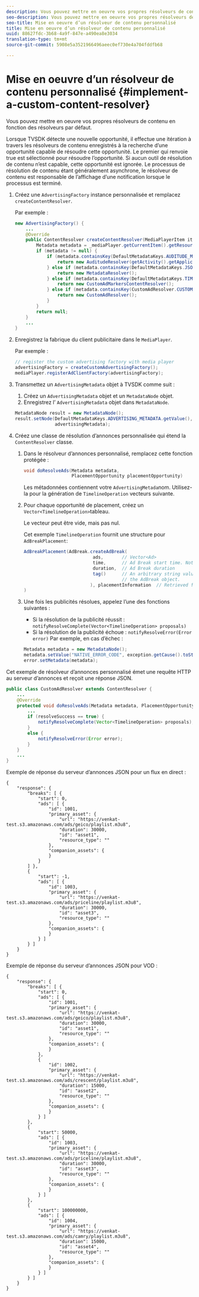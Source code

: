 ```yaml
---
description: Vous pouvez mettre en oeuvre vos propres résolveurs de contenu en fonction des résolveurs par défaut.
seo-description: Vous pouvez mettre en oeuvre vos propres résolveurs de contenu en fonction des résolveurs par défaut.
seo-title: Mise en oeuvre d’un résolveur de contenu personnalisé
title: Mise en oeuvre d’un résolveur de contenu personnalisé
uuid: 88627fdc-3b68-4a9f-847e-a490ea8e3034
translation-type: tm+mt
source-git-commit: 5908e5a3521966496aeec0ef730e4a704fddfb68

---
```



# Mise en oeuvre d’un résolveur de contenu personnalisé {#implement-a-custom-content-resolver}

Vous pouvez mettre en oeuvre vos propres résolveurs de contenu en fonction des résolveurs par défaut.

Lorsque TVSDK détecte une nouvelle opportunité, il effectue une itération à travers les résolveurs de contenu enregistrés à la recherche d’une opportunité capable de résoudre cette opportunité. Le premier qui renvoie true est sélectionné pour résoudre l’opportunité. Si aucun outil de résolution de contenu n’est capable, cette opportunité est ignorée. Le processus de résolution de contenu étant généralement asynchrone, le résolveur de contenu est responsable de l’affichage d’une notification lorsque le processus est terminé.

1. Créez une `AdvertisingFactory` instance personnalisée et remplacez `createContentResolver`.

   Par exemple :

   ```java
   new AdvertisingFactory() { 
       ... 
       @Override 
       public ContentResolver createContentResolver(MediaPlayerItem item) { 
           Metadata metadata = _mediaPlayer.getCurrentItem().getResource().getMetadata(); 
           if (metadata != null) { 
               if (metadata.containsKey(DefaultMetadataKeys.AUDITUDE_METADATA_KEY.getValue())) { 
                   return new AuditudeResolver(getActivity().getApplicationContext()); 
               } else if (metadata.containsKey(DefaultMetadataKeys.JSON_METADATA_KEY.getValue())) { 
                   return new MetadataResolver(); 
               } else if (metadata.containsKey(DefaultMetadataKeys.TIME_RANGES_METADATA_KEY.getValue())) { 
                   return new CustomAdMarkersContentResolver(); 
               } else if (metadata.containsKey(CustomAdResolver.CUSTOM_METADATA_KEY)) { 
                   return new CustomAdResolver(); 
               } 
           } 
           return null; 
       } 
       ... 
   }
   ```

1. Enregistrez la fabrique du client publicitaire dans le `MediaPlayer`.

   Par exemple :

   ```java
   // register the custom advertising factory with media player 
   advertisingFactory = createCustomAdvertisingFactory(); 
   mediaPlayer.registerAdClientFactory(advertisingFactory);
   ```

1. Transmettez un `AdvertisingMetadata` objet à TVSDK comme suit :
   1. Créez un `AdvertisingMetadata` objet et un `MetadataNode` objet.
   1. Enregistrez l’ `AdvertisingMetadata` objet dans `MetadataNode`.

   ```java
   MetadataNode result = new MetadataNode(); 
   result.setNode(DefaultMetadataKeys.ADVERTISING_METADATA.getValue(),  
                  advertisingMetadata);
   ```

1. Créez une classe de résolution d’annonces personnalisée qui étend la `ContentResolver` classe.
   1. Dans le résolveur d’annonces personnalisé, remplacez cette fonction protégée :

      ```java
      void doResolveAds(Metadata metadata,  
                        PlacementOpportunity placementOpportunity)
      ```

      Les métadonnées contiennent votre `AdvertisingMetada`nom. Utilisez-la pour la génération de `TimelineOperation` vecteurs suivante.

   1. Pour chaque opportunité de placement, créez un `Vector<TimelineOperation>`tableau.

      Le vecteur peut être vide, mais pas nul.

      Cet exemple `TimelineOperation` fournit une structure pour `AdBreakPlacement`:

      ```java
      AdBreakPlacement(AdBreak.createAdBreak( 
                                ads,       // Vector<Ad> 
                                time,      // Ad Break start time. Note: local time on the timeline 
                                duration,  // Ad Break duration 
                                tag()      // An arbitrary string value that can be attached to  
                                           // the AdBreak object. 
                               ), placementInformation  // Retrieved from PlacementOpportunity 
      )
      ```

   1. Une fois les publicités résolues, appelez l’une des fonctions suivantes :

      * Si la résolution de la publicité réussit : `notifyResolveComplete(Vector<TimelineOperation> proposals)`
      * Si la résolution de la publicité échoue : `notifyResolveError(Error error)`
      Par exemple, en cas d’échec :

      ```java
      Metadata metadata = new MetadataNode(); 
      metadata.setValue("NATIVE_ERROR_CODE", exception.getCause().toString()); 
      error.setMetadata(metadata);
      ```


<!--<a id="example_4F0D7692A92E480A835D6FDBEDBE75E7"></a>-->

Cet exemple de résolveur d’annonces personnalisé émet une requête HTTP au serveur d’annonces et reçoit une réponse JSON.

```java
public class CustomAdResolver extends ContentResolver { 
    ... 
    @Override 
    protected void doResolveAds(Metadata metadata, PlacementOpportunity placementOpportunity) { 
        ... 
        if (resolveSuccess == true) { 
            notifyResolveComplete(Vector<TimelineOperation> proposals); 
        } 
        else { 
            notifyResolveError(Error error); 
        } 
    } 
    ... 
}
```

Exemple de réponse du serveur d’annonces JSON pour un flux en direct :

```
{     
    "response": { 
        "breaks": [ { 
            "start": 0, 
            "ads": [ { 
                "id": 1001, 
                "primary_asset": { 
                    "url": "https://venkat-test.s3.amazonaws.com/ads/geico/playlist.m3u8", 
                    "duration": 30000, 
                    "id": "asset1", 
                    "resource_type": "" 
                }, 
                "companion_assets": { 
                } 
            } 
        ] }, 
        { 
            "start": -1, 
            "ads": [ { 
                "id": 1003, 
                "primary_asset": { 
                    "url": "https://venkat-test.s3.amazonaws.com/ads/priceline/playlist.m3u8", 
                    "duration": 30000, 
                    "id": "asset3", 
                    "resource_type": "" 
                }, 
                "companion_assets": { 
                } 
            } ] 
        } ] 
    } 
} 
```

Exemple de réponse du serveur d’annonces JSON pour VOD :

```
{     
    "response": { 
        "breaks": [ { 
            "start": 0, 
            "ads": [ { 
                "id": 1001, 
                "primary_asset": { 
                    "url": "https://venkat-test.s3.amazonaws.com/ads/geico/playlist.m3u8", 
                    "duration": 30000, 
                    "id": "asset1", 
                    "resource_type": "" 
                }, 
                "companion_assets": {  
                } 
            }, 
            { 
                "id": 1002, 
                "primary_asset": { 
                    "url": "https://venkat-test.s3.amazonaws.com/ads/crescent/playlist.m3u8", 
                    "duration": 15000, 
                    "id": "asset2", 
                    "resource_type": "" 
                }, 
                "companion_assets": { 
                } 
            } ] 
        }, 
        { 
            "start": 50000, 
            "ads": [ { 
                "id": 1003, 
                "primary_asset": { 
                    "url": "https://venkat-test.s3.amazonaws.com/ads/priceline/playlist.m3u8", 
                    "duration": 30000, 
                    "id": "asset3", 
                    "resource_type": "" 
                }, 
                "companion_assets": { 
                } 
            } ] 
        }, 
        { 
            "start": 100000000, 
            "ads": [ { 
                "id": 1004, 
                "primary_asset": { 
                    "url": "https://venkat-test.s3.amazonaws.com/ads/camry/playlist.m3u8", 
                    "duration": 15000, 
                    "id": "asset4", 
                    "resource_type": "" 
                }, 
                "companion_assets": { 
                } 
            } ] 
        } ] 
    } 
} 
```

